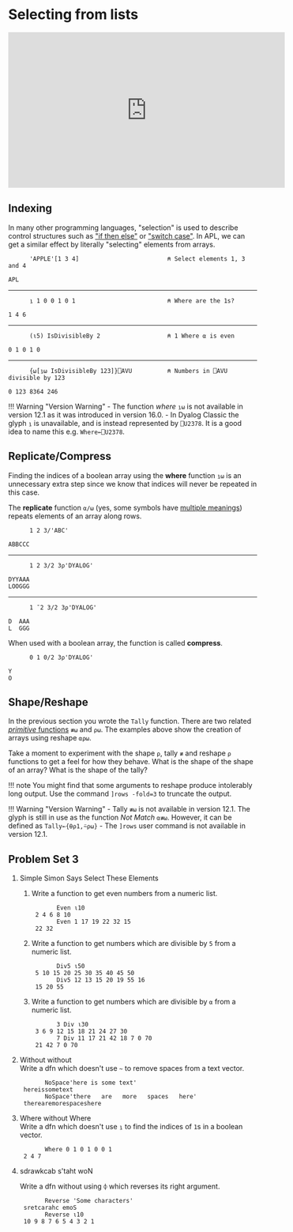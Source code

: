 # Selecting from lists
<div align="center">
<iframe width="560" height="315" src="https://www.youtube.com/embed/Gb7KFDlJV1Q" frameborder="0" allow="accelerometer; autoplay; encrypted-media; gyroscope; picture-in-picture" allowfullscreen></iframe>
</div>

## Indexing
In many other programming languages, "selection" is used to describe control structures such as ["if then else"](https://en.wikipedia.org/wiki/Conditional_(computer_programming)#If%E2%80%93then(%E2%80%93else)) or ["switch case"](https://en.wikipedia.org/wiki/Conditional_(computer_programming)#Case_and_switch_statements). In APL, we can get a similar effect by literally "selecting" elements from arrays. 

```APL
      'APPLE'[1 3 4]                         ⍝ Select elements 1, 3 and 4
```
```
APL
```
---
```APL
      ⍸ 1 0 0 1 0 1                          ⍝ Where are the 1s?
```
```
1 4 6
```
---
```APL
      (⍳5) IsDivisibleBy 2                   ⍝ 1 Where ⍺ is even
```
```
0 1 0 1 0
```
---
```APL
      {⍵[⍸⍵ IsDivisibleBy 123]}⎕AVU          ⍝ Numbers in ⎕AVU divisible by 123
```
```
0 123 8364 246
```

!!! Warning "Version Warning"
	- The function *where* `⍸⍵` is not available in version 12.1 as it was introduced in version 16.0. 
	- In Dyalog Classic the glyph `⍸` is unavailable, and is instead represented by `⎕U2378`. It is a good idea to name this e.g. `Where←⎕U2378`.

## Replicate/Compress
Finding the indices of a boolean array using the **where** function `⍸⍵` is an unnecessary extra step since we know that indices will never be repeated in this case.

The **replicate** function `⍺/⍵` (yes, some symbols have <a target="_blank" href="https://aplwiki.com/wiki/Function-operator_overloading">multiple meanings</a>) repeats elements of an array along rows.

```APL
      1 2 3/'ABC'
```
```
ABBCCC
```
---
```APL
      1 2 3/2 3⍴'DYALOG'
```
```
DYYAAA
LOOGGG
```
---
```APL
      1 ¯2 3/2 3⍴'DYALOG'
```
```
D  AAA
L  GGG
```

When used with a boolean array, the function is called **compress**.

```APL
      0 1 0/2 3⍴'DYALOG'
```
```
Y
O
```

## Shape/Reshape

In the previous section you wrote the `Tally` function. There are two related [*primitive* functions](https://aplwiki.com/wiki/Primitive_function) `≢⍵` and `⍴⍵`. The examples above show the creation of arrays using reshape `⍺⍴⍵`.

Take a moment to experiment with the shape `⍴`, tally `≢` and reshape `⍴` functions to get a feel for how they behave. What is the shape of the shape of an array? What is the shape of the tally?

!!! note
	You might find that some arguments to reshape produce intolerably long output. Use the command `]rows -fold=3` to truncate the output.

!!! Warning "Version Warning"
	- Tally `≢⍵` is not available in version 12.1. The glyph is still in use as the function *Not Match* `⍺≢⍵`. However, it can be defined as `Tally←{⍬⍴1,⍨⍴⍵}`
	- The `]rows` user command is not available in version 12.1.

## Problem Set 3

1. Simple Simon Says Select These Elements
	1. Write a function to get even numbers from a numeric list.

		          Even ⍳10
		    2 4 6 8 10
		          Even 1 17 19 22 32 15  
		    22 32

	1. Write a function to get numbers which are divisible by `5` from a numeric list. 

		          Div5 ⍳50
		    5 10 15 20 25 30 35 40 45 50
		          Div5 12 13 15 20 19 55 16
		    15 20 55    

	1. Write a function to get numbers which are divisible by `⍺` from a numeric list. 

		          3 Div ⍳30
		    3 6 9 12 15 18 21 24 27 30
		          7 Div 11 17 21 42 18 7 0 70
		    21 42 7 0 70          

1. Without without  
	Write a dfn which doesn't use `~` to remove spaces from a text vector. 

	          NoSpace'here is some text'
	    hereissometext
	          NoSpace'there   are   more   spaces   here'
	    therearemorespaceshere

1. Where without Where  
    Write a dfn which doesn't use `⍸` to find the indices of `1`s in a boolean vector.

	          Where 0 1 0 1 0 0 1 
	    2 4 7

1. sdrawkcab s'taht woN

    Write a dfn without using `⌽` which reverses its right argument. 

	          Reverse 'Some characters'
	    sretcarahc emoS
	          Reverse ⍳10
	    10 9 8 7 6 5 4 3 2 1
